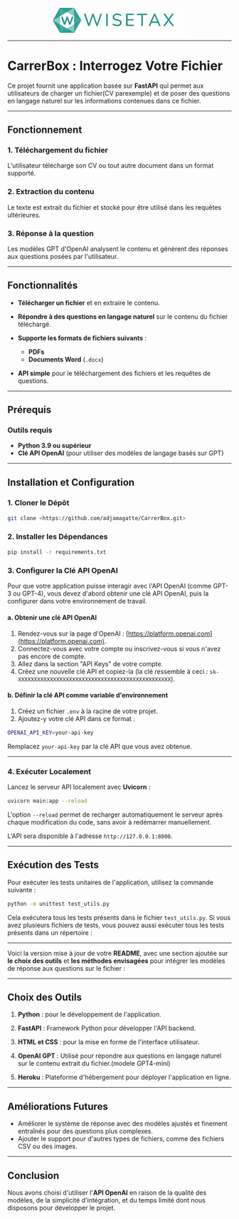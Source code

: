 <p align="center">
  <img src="docs/logo.jpg" alt="Chatbot de Carrière" width="300"/>
</p>

---

# CarrerBox : Interrogez Votre Fichier

Ce projet fournit une application basée sur **FastAPI** qui permet aux utilisateurs de charger un fichier(CV parexemple) et de poser des questions en langage naturel sur les informations contenues dans ce fichier.

---

## Fonctionnement

### 1. **Téléchargement du fichier**  
L'utilisateur télécharge son CV ou tout autre document dans un format supporté.

### 2. **Extraction du contenu**  
Le texte est extrait du fichier et stocké pour être utilisé dans les requêtes ultérieures.

### 3. **Réponse à la question**  
Les modèles GPT d'OpenAI analysent le contenu et génèrent des réponses aux questions posées par l'utilisateur.

---

## Fonctionnalités

- **Télécharger un fichier** et en extraire le contenu.
- **Répondre à des questions en langage naturel** sur le contenu du fichier téléchargé.
- **Supporte les formats de fichiers suivants** :
  - **PDFs**
  - **Documents Word** (`.docx`)

- **API simple** pour le téléchargement des fichiers et les requêtes de questions.

---

## Prérequis

### Outils requis

- **Python 3.9 ou supérieur**
- **Clé API OpenAI** (pour utiliser des modèles de langage basés sur GPT)

---

## Installation et Configuration

### 1. **Cloner le Dépôt**

```bash
git clone <https://github.com/adjamagatte/CarrerBox.git>
```

### 2. **Installer les Dépendances**

```bash
pip install -r requirements.txt
```

### 3. **Configurer la Clé API OpenAI**

Pour que votre application puisse interagir avec l'API OpenAI (comme GPT-3 ou GPT-4), vous devez d'abord obtenir une clé API OpenAI, puis la configurer dans votre environnement de travail.

#### a. **Obtenir une clé API OpenAI**

1. Rendez-vous sur la page d'OpenAI : [https://platform.openai.com](https://platform.openai.com).
2. Connectez-vous avec votre compte ou inscrivez-vous si vous n'avez pas encore de compte.
3. Allez dans la section "API Keys" de votre compte.
4. Créez une nouvelle clé API et copiez-la (la clé ressemble à ceci : `sk-XXXXXXXXXXXXXXXXXXXXXXXXXXXXXXXXXXXXXXXXXXXXXXXX`).

#### b. **Définir la clé API comme variable d'environnement**

1. Créez un fichier `.env` à la racine de votre projet.
2. Ajoutez-y votre clé API dans ce format :

```bash
OPENAI_API_KEY=your-api-key
```

Remplacez `your-api-key` par la clé API que vous avez obtenue.

---

### 4. **Exécuter Localement**

Lancez le serveur API localement avec **Uvicorn** :

```bash
uvicorn main:app --reload
```

L'option `--reload` permet de recharger automatiquement le serveur après chaque modification du code, sans avoir à redémarrer manuellement.

L'API sera disponible à l'adresse `http://127.0.0.1:8000`.

---

## Exécution des Tests

Pour exécuter les tests unitaires de l'application, utilisez la commande suivante :

```bash
python -m unittest test_utils.py
```

Cela exécutera tous les tests présents dans le fichier `test_utils.py`. Si vous avez plusieurs fichiers de tests, vous pouvez aussi exécuter tous les tests présents dans un répertoire :

- - -
Voici la version mise à jour de votre **README**, avec une section ajoutée sur **le choix des outils** et **les méthodes envisagées** pour intégrer les modèles de réponse aux questions sur le fichier :

---

## Choix des Outils

1. **Python** : pour le développement de l'application.
  
2. **FastAPI** : Framework Python pour développer l'API backend.

3. **HTML et CSS** : pour la mise en forme de l'interface utilisateur.

4. **OpenAI GPT** : Utilisé pour répondre aux questions en langage naturel sur le contenu extrait du fichier.(modele GPT4-mini)

5. **Heroku** : Plateforme d'hébergement pour déployer l'application en ligne.

- - -
## Améliorations Futures

- Améliorer le système de réponse avec des modèles ajustés et finement entraînés pour des questions plus complexes.
- Ajouter le support pour d'autres types de fichiers, comme des fichiers CSV ou des images.
---
## Conclusion
Nous avons choisi d'utiliser l'**API OpenAI** en raison de la qualité des modèles, de la simplicité d'intégration, et du temps limité dont nous disposons pour développer le projet.
